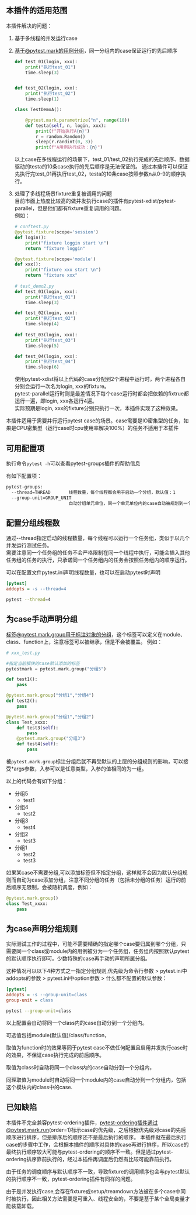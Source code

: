 
## 本插件的适用范围
本插件解决的问题：
1. 基于多线程的并发运行case
2. 基于@pytest.mark的用例分组，同一分组内的case保证运行的先后顺序
    ```python
    def test_01(login, xxx):
        print("执行test_01")
        time.sleep(3)


    def test_02(login, xxx):
        print("执行test_02")
        time.sleep(1)
    
    class TestDemoA():
    
        @pytest.mark.parametrize("n", range(10))
        def testa(self, n, login, xxx):
            print(f"开始执行A{n}")
            r = random.Random()
            sleep(r.randint(0, 3))
            print(f"A用例执行成功：{n}")
    ```
    
    以上case在多线程运行的场景下，test_01/test_02执行完成的先后顺序、数据驱动的testa的10条case执行的先后顺序是无法保证的。
    通过本插件可以保证先执行完test_01再执行test_02，testa的10条case按照参数n从0-9的顺序执行。
    
3. 处理了多线程场景fixture重复被调用的问题  
    目前市面上热度比较高的做并发执行case的插件有pytest-xdist/pytest-parallel，但是他们都有fixture重复调用的问题。  
    例如：
    ```python
    # conftest.py
    @pytest.fixture(scope='session')
    def login():
        print("fixture loggin start \n")
        return "fixture loggin"
    
    @pytest.fixture(scope='module')
    def xxx():
        print("fixture xxx start \n")
        return "fixture xxx"
        
    # test_demo2.py
    def test_01(login, xxx):
        print("执行test_01")
        time.sleep(3)
    
    def test_02(login, xxx):
        print("执行test_02")
        time.sleep(4)
     
    def test_03(login, xxx):
        print("执行test_03")
        time.sleep(5)
    
    def test_04(login, xxx):
        print("执行test_04")
        time.sleep(6)
    ```
    使用pytest-xdist将以上代码的case分配到2个进程中运行时，两个进程各自分别会运行一次名为login, xxx的fixture。      
    pytest-parallel运行时则是最差情况下每个case运行时都会把依赖的fixtrue都运行一遍，即login, xxx各运行4遍。      
    实际预期是login, xxx的fixture分别只执行一次，本插件实现了这种效果。        


本插件适用于需要并行运行pytest case的场景。case需要是IO密集型的任务，如果是CPU密集型（运行case时cpu使用率解决100%）的任务不适用于本插件


## 可用配置项
执行命令`pytest -h`可以查看pytest-groups插件的帮助信息    

有如下配置项：     
```bash
pytest-groups:
  --thread=THREAD       线程数量，每个线程都会用于启动一个分组，默认值：1
  --group-unit=GROUP_UNIT
                        自动分组单元单位，同一个单元单位内的case自动被规划到一个分组内，可选值：module(默认值)/class/function
```


## 配置分组线程数
通过--thread指定启动的线程数量，每个线程可以运行一个任务组，类似于以几个并发运行测试任务。   
需要注意同一个任务组的任务不会严格限制在同一个线程中执行，可能会插入其他任务组的任务的执行，只承诺同一个任务组内的任务会按照任务组内的顺序运行。

可以在配置文件pytest.ini声明线程数量，也可以在启动pytest时声明
```ini
[pytest]
addopts = -s --thread=4
```
```bash
pytest --thread=4
```

## 为case手动声明分组
标签@pytest.mark.group用于标注对象的分组，这个标签可以定义在module、class、function上，注意标签可以被继承，但是不会被覆盖。
例如：
```python
# xxx_test.py

#指定当前模块的case默认添加的标签
pytestmark = pytest.mark.group("分组5")

def test1():
    pass

@pytest.mark.group("分组1","分组4")
def test2():
    pass

@pytest.mark.group("分组1","分组2")
class Test_xxxx:
    def test3(self):
        pass
    @pytest.mark.group("分组3")
    def test4(self):
        pass
```
被`pytest.mark.group`标注分组后就不再受默认的上层的分组规则的影响，可以接受*args参数，入参可以是任意类型，入参的值相同的为一组。

以上的代码会有如下分组：
* 分组5
    - test1
* 分组4
    - test2
* 分组3
    - test4
* 分组2
    - test3
* 分组1
    - test2
    - test3

如果某case不需要分组,可以添加标签但不指定分组，这样就不会因为默认分组规则而自动为case添加分组，注意不同分组的任务（包括未分组的任务）运行的前后顺序无限制，会被随机调度，例如：
```python
@pytest.mark.group()
class Test_xxxx:
    pass
```

## 为case声明分组规则
实际测试工作的过程中，可能不需要精确的指定哪个case要归属到哪个分组，只需要同一个class或module内的用例被分为一个任务组，任务组内按照默认pytest的默认顺序执行即可。少数特殊的case再手动的声明所属分组。

这种情况可以以下4种方式之一指定分组规则,优先级为命令行参数 > pytest.ini中addopts的参数 > pytest.ini中option参数 > 什么都不配置的默认参数：
```ini
[pytest]
addopts = -s --group-unit=class
group-unit = class
```
```bash
pytest --group-unit=class
```
以上配置会自动将同一个class内的case自动分到一个分组内。

可选值包括module(默认值)/class/function，

取值为function时的效果等同于pytest case不做任何配置且启用并发执行case时的效果，不保证case执行完成的前后顺序。

取值为class时自动将同一个class内的case自动分到一个分组内，

同理取值为module时自动将同一个module内的case自动分到一个分组内，包括这个模块内的class中的case.


## 已知缺陷
本插件不完全兼容pytest-ordering插件，pytest-ordering插件通过@pytest.mark.run(order=1)标示case的优先级，之后根据优先级对case的先后顺序进行排序，但是排序后的顺序还不是最后执行的顺序。
本插件就在最后执行case的步骤中工作，会根据本插件的顺序对具体的case再进行排序，所以case的最终执行顺序较大可能与pytest-ordering的顺序不一致。但是通过pytest-ordering排序靠前执行的，经过本插件再调度后仍然有比较可能靠前执行。

由于任务的调度顺序与默认顺序不一致，导致fixture的调用顺序也会与pytest默认的执行顺序不一致，pytest-ordering插件有同样的问题。

由于是并发执行case,会存在fixture或setup/treamdown方法被在多个case中同时被执行，因此相关方法需要是可重入、线程安全的，不要是基于某个全局变量才能装载卸载。


